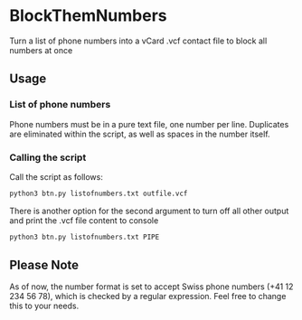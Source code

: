 # BlockThemNumbers
Turn a list of phone numbers into a vCard .vcf contact file to block all numbers at once

## Usage  
### List of phone numbers
Phone numbers must be in a pure text file, one number per line. Duplicates are eliminated within the script, as well as spaces in the number itself.

### Calling the script  
Call the script as follows:
```bash
python3 btn.py listofnumbers.txt outfile.vcf
```  
There is another option for the second argument to turn off all other output and print the .vcf file content to console
```bash
python3 btn.py listofnumbers.txt PIPE
```  

## Please Note
As of now, the number format is set to accept Swiss phone numbers (+41 12 234 56 78), which is checked by a regular expression.
Feel free to change this to your needs.
